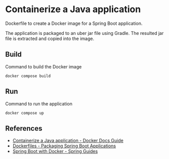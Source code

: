 # Containerize a Java application

Dockerfile to create a Docker image for a Spring Boot application. 

The application is packaged to an uber jar file using Gradle. 
The resulted jar file is extracted and copied into the image.

## Build

Command to build the Docker image
```shell
docker compose build
```

## Run

Command to run the application
```shell
docker compose up
```

## References

- [Containerize a Java application - Docker Docs Guide](https://docs.docker.com/guides/language/java/containerize/)
- [Dockerfiles - Packaging Spring Boot Applications](https://docs.spring.io/spring-boot/reference/packaging/container-images/dockerfiles.html)
- [Spring Boot with Docker - Spring Guides](https://spring.io/guides/gs/spring-boot-docker)

